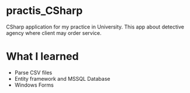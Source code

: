 # practis_CSharp
CSharp application for my practice in University. This app about detective agency where client may order service.


# What I learned

* Parse CSV files
* Entity framework and MSSQL Database
* Windows Forms
